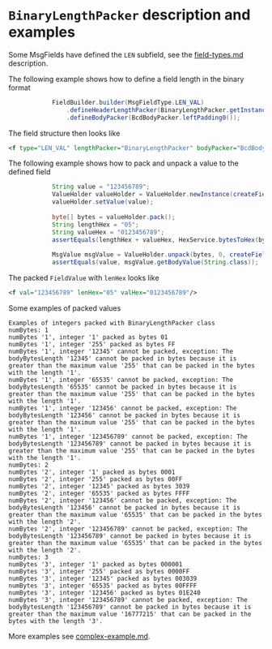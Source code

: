 # `BinaryLengthPacker` description and examples

Some MsgFields have defined the `LEN` subfield, see the [field-types.md](../field-types.md) description.

The following example shows how to define a field length in the binary format
```Java
            FieldBuilder.builder(MsgFieldType.LEN_VAL)
                .defineHeaderLengthPacker(BinaryLengthPacker.getInstance(1))
                .defineBodyPacker(BcdBodyPacker.leftPadding0());
```

The field structure then looks like
```XML
<f type="LEN_VAL" lengthPacker="BinaryLengthPacker" bodyPacker="BcdBodyPacker"/>
```

The following example shows how to pack and unpack a value to the defined field
```Java
            String value = "123456789";
            ValueHolder valueHolder = ValueHolder.newInstance(createField().getCurrentField());
            valueHolder.setValue(value);
    
            byte[] bytes = valueHolder.pack();
            String lengthHex = "05";
            String valueHex = "0123456789";
            assertEquals(lengthHex + valueHex, HexService.bytesToHex(bytes));
    
            MsgValue msgValue = ValueHolder.unpack(bytes, 0, createField().getCurrentField());
            assertEquals(value, msgValue.getBodyValue(String.class));
```

The packed `FieldValue` with `lenHex` looks like
```XML
<f val="123456789" lenHex="05" valHex="0123456789"/>
```

Some examples of packed values
```
Examples of integers packed with BinaryLengthPacker class
numBytes: 1
numBytes '1', integer '1' packed as bytes 01
numBytes '1', integer '255' packed as bytes FF
numBytes '1', integer '12345' cannot be packed, exception: The bodyBytesLength '12345' cannot be packed in bytes because it is greater than the maximum value '255' that can be packed in the bytes with the length '1'.
numBytes '1', integer '65535' cannot be packed, exception: The bodyBytesLength '65535' cannot be packed in bytes because it is greater than the maximum value '255' that can be packed in the bytes with the length '1'.
numBytes '1', integer '123456' cannot be packed, exception: The bodyBytesLength '123456' cannot be packed in bytes because it is greater than the maximum value '255' that can be packed in the bytes with the length '1'.
numBytes '1', integer '123456789' cannot be packed, exception: The bodyBytesLength '123456789' cannot be packed in bytes because it is greater than the maximum value '255' that can be packed in the bytes with the length '1'.
numBytes: 2
numBytes '2', integer '1' packed as bytes 0001
numBytes '2', integer '255' packed as bytes 00FF
numBytes '2', integer '12345' packed as bytes 3039
numBytes '2', integer '65535' packed as bytes FFFF
numBytes '2', integer '123456' cannot be packed, exception: The bodyBytesLength '123456' cannot be packed in bytes because it is greater than the maximum value '65535' that can be packed in the bytes with the length '2'.
numBytes '2', integer '123456789' cannot be packed, exception: The bodyBytesLength '123456789' cannot be packed in bytes because it is greater than the maximum value '65535' that can be packed in the bytes with the length '2'.
numBytes: 3
numBytes '3', integer '1' packed as bytes 000001
numBytes '3', integer '255' packed as bytes 0000FF
numBytes '3', integer '12345' packed as bytes 003039
numBytes '3', integer '65535' packed as bytes 00FFFF
numBytes '3', integer '123456' packed as bytes 01E240
numBytes '3', integer '123456789' cannot be packed, exception: The bodyBytesLength '123456789' cannot be packed in bytes because it is greater than the maximum value '16777215' that can be packed in the bytes with the length '3'.
```

More examples see [complex-example.md](../complex-example.md).